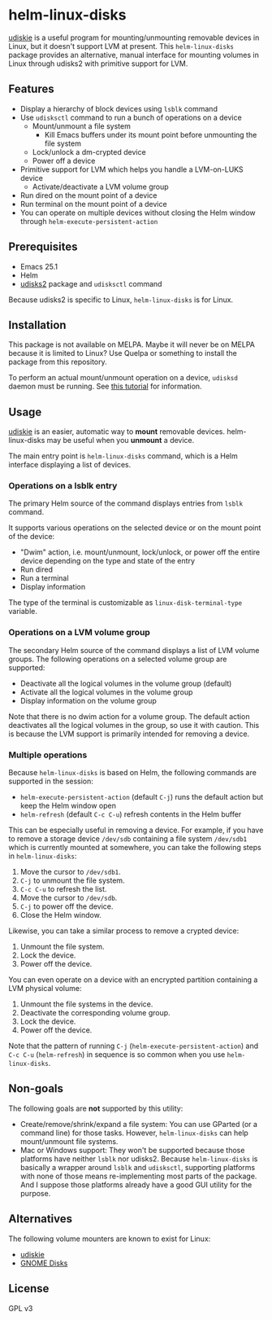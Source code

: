 # helm-linux-disks

[udiskie](https://github.com/coldfix/udiskie) is a useful program for mounting/unmounting removable devices in Linux, but it doesn't support LVM at present. This `helm-linux-disks` package provides an alternative, manual interface for mounting volumes in Linux through udisks2 with primitive support for LVM. 

## Features

- Display a hierarchy of block devices using `lsblk` command
- Use `udisksctl` command to run a bunch of operations on a device
  - Mount/unmount a file system
    - Kill Emacs buffers under its mount point before unmounting the file system
  - Lock/unlock a dm-crypted device
  - Power off a device
- Primitive support for LVM which helps you handle a LVM-on-LUKS device
  - Activate/deactivate a LVM volume group
- Run dired on the mount point of a device
- Run terminal on the mount point of a device
- You can operate on multiple devices without closing the Helm window through `helm-execute-persistent-action`

## Prerequisites

- Emacs 25.1
- Helm
- [udisks2](https://wiki.archlinux.org/index.php/Udisks) package and `udisksctl` command

Because udisks2 is specific to Linux, `helm-linux-disks` is for Linux.

## Installation

This package is not available on MELPA. Maybe it will never be on MELPA because it is limited to Linux? Use Quelpa or something to install the package from this repository.

To perform an actual mount/unmount operation on a device, `udisksd` daemon must be running. See [this tutorial](https://wiki.archlinux.org/index.php/Udisks) for information.

## Usage

[udiskie](https://github.com/coldfix/udiskie) is an easier, automatic way to **mount** removable devices. helm-linux-disks may be useful when you **unmount** a device.

The main entry point is `helm-linux-disks` command, which is a Helm interface displaying a list of devices.

### Operations on a lsblk entry

The primary Helm source of the command displays entries from `lsblk` command.

It supports various operations on the selected device or on the mount point of the device:

- "Dwim" action, i.e. mount/unmount, lock/unlock, or power off the entire device depending on the type and state of the entry
- Run dired
- Run a terminal
- Display information

The type of the terminal is customizable as `linux-disk-terminal-type` variable.

### Operations on a LVM volume group

The secondary Helm source of the command displays a list of LVM volume groups. The following operations on a selected volume group are supported:

- Deactivate all the logical volumes in the volume group (default)
- Activate all the logical volumes in the volume group
- Display information on the volume group

Note that there is no dwim action for a volume group. The default action deactivates all the logical volumes in the group, so use it with caution. This is because the LVM support is primarily intended for removing a device.

### Multiple operations

Because `helm-linux-disks` is based on Helm, the following commands are supported in the session:

- `helm-execute-persistent-action` (default `C-j`) runs the default action but keep the Helm window open
- `helm-refresh` (default `C-c C-u`) refresh contents in the Helm buffer

This can be especially useful in removing a device. For example, if you have to remove a storage device `/dev/sdb` containing a file system `/dev/sdb1` which is currently mounted at somewhere, you can take the following steps in `helm-linux-disks`:

1. Move the cursor to `/dev/sdb1`.
2. `C-j` to unmount the file system.
3. `C-c C-u` to refresh the list.
4. Move the cursor to `/dev/sdb`.
5. `C-j` to power off the device.
6. Close the Helm window.

Likewise, you can take a similar process to remove a crypted device:

1. Unmount the file system.
2. Lock the device.
3. Power off the device.

You can even operate on a device with an encrypted partition containing a LVM physical volume:

1. Unmount the file systems in the device.
2. Deactivate the corresponding volume group.
3. Lock the device.
4. Power off the device.

Note that the pattern of running `C-j` (`helm-execute-persistent-action`) and `C-c C-u` (`helm-refresh`) in sequence is so common when you use `helm-linux-disks`.

## Non-goals

The following goals are **not** supported by this utility:

- Create/remove/shrink/expand a file system: You can use GParted (or a command line) for those tasks. However, `helm-linux-disks` can help mount/unmount file systems.
- Mac or Windows support: They won't be supported because those platforms have neither `lsblk` nor udisks2. Because `helm-linux-disks` is basically a wrapper around `lsblk` and `udisksctl`, supporting platforms with none of those means re-implementing most parts of the package. And I suppose those platforms already have a good GUI utility for the purpose.

## Alternatives

The following volume mounters are known to exist for Linux:

- [udiskie](https://github.com/coldfix/udiskie)
- [GNOME Disks](https://en.wikipedia.org/wiki/GNOME_Disks)

## License

GPL v3
